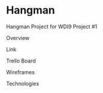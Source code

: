 # Hangman
Hangman Project for WDI9 Project #1

Overview

Link

Trello Board

Wireframes

Technologies



